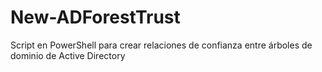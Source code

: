 # New-ADForestTrust
Script en PowerShell para crear relaciones de confianza entre árboles de dominio de Active Directory
